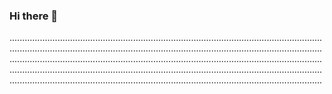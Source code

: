 ### Hi there 👋

............................................................................................................................................................................................................................................................................................................................................................................................................................................................................................................................................................................................................................................